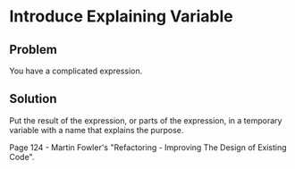 # Introduce Explaining Variable

## Problem
You have a complicated expression.

## Solution
Put the result of the expression, or parts of the expression, in a temporary variable with a name that explains the purpose.

Page 124 - Martin Fowler's "Refactoring - Improving The Design of Existing Code".